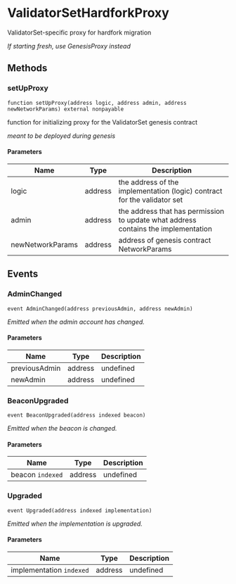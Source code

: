 # ValidatorSetHardforkProxy





ValidatorSet-specific proxy for hardfork migration

*If starting fresh, use GenesisProxy instead*

## Methods

### setUpProxy

```solidity
function setUpProxy(address logic, address admin, address newNetworkParams) external nonpayable
```

function for initializing proxy for the ValidatorSet genesis contract

*meant to be deployed during genesis*

#### Parameters

| Name | Type | Description |
|---|---|---|
| logic | address | the address of the implementation (logic) contract for the validator set |
| admin | address | the address that has permission to update what address contains the implementation |
| newNetworkParams | address | address of genesis contract NetworkParams |



## Events

### AdminChanged

```solidity
event AdminChanged(address previousAdmin, address newAdmin)
```



*Emitted when the admin account has changed.*

#### Parameters

| Name | Type | Description |
|---|---|---|
| previousAdmin  | address | undefined |
| newAdmin  | address | undefined |

### BeaconUpgraded

```solidity
event BeaconUpgraded(address indexed beacon)
```



*Emitted when the beacon is changed.*

#### Parameters

| Name | Type | Description |
|---|---|---|
| beacon `indexed` | address | undefined |

### Upgraded

```solidity
event Upgraded(address indexed implementation)
```



*Emitted when the implementation is upgraded.*

#### Parameters

| Name | Type | Description |
|---|---|---|
| implementation `indexed` | address | undefined |



